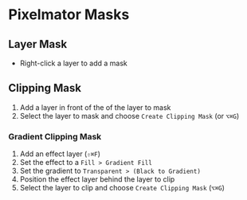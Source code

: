 # Pixelmator Masks

## Layer Mask

- Right-click a layer to add a mask

## Clipping Mask

1. Add a layer in front of the of the layer to mask
2. Select the layer to mask and choose `Create Clipping Mask` (or `⌥⌘G`) 

### Gradient Clipping Mask

1. Add an effect layer (`⇧⌘F`) 
2. Set the effect to a `Fill > Gradient Fill`
3. Set the gradient to `Transparent > (Black to Gradient)`
4. Position the effect layer behind the layer to clip
4. Select the layer to clip and choose `Create Clipping Mask`  (`⌥⌘G`)
